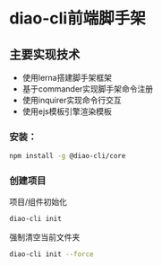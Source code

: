 # diao-cli前端脚手架
## 主要实现技术
- 使用lerna搭建脚手架框架
- 基于commander实现脚手架命令注册
- 使用inquirer实现命令行交互
- 使用ejs模板引擎渲染模板

### 安装：

```bash
npm install -g @diao-cli/core
```

### 创建项目

项目/组件初始化

```bash
diao-cli init 
```

强制清空当前文件夹

```bash
diao-cli init --force
```
